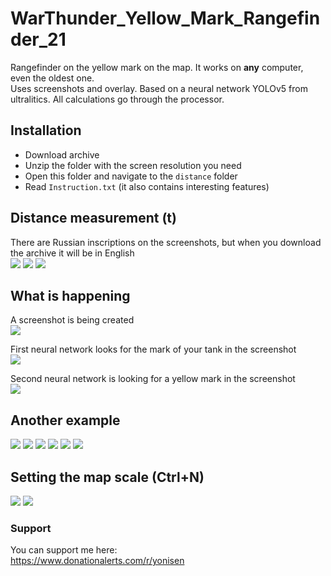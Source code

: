 # WarThunder_Yellow_Mark_Rangefinder_21

Rangefinder on the yellow mark on the map. It works on <b>any</b> computer, even the oldest one.<br>
Uses screenshots and overlay. Based on a neural network YOLOv5 from ultralitics. All calculations go through the processor.

## Installation

- Download archive
- Unzip the folder with the screen resolution you need
- Open this folder and navigate to the `distance` folder
- Read `Instruction.txt` (it also contains interesting features)

## Distance measurement (t)
There are Russian inscriptions on the screenshots, but when you download the archive it will be in English<br>
<img src="https://github.com/Yonisen/WarThunder_Map_Marker_Finder/blob/main/data/1/screen70.jpg">
<img src="https://github.com/Yonisen/WarThunder_Map_Marker_Finder/blob/main/data/1/screen71.jpg">
<img src="https://github.com/Yonisen/WarThunder_Map_Marker_Finder/blob/main/data/1/screen72.jpg">

## What is happening
A screenshot is being created<br>
<img src="https://github.com/Yonisen/WarThunder_Map_Marker_Finder/blob/main/data/1/karta0.jpg">

First neural network looks for the mark of your tank in the screenshot<br>
<img src="https://github.com/Yonisen/WarThunder_Map_Marker_Finder/blob/main/data/1/karta1.jpg">

Second neural network is looking for a yellow mark in the screenshot<br>
<img src="https://github.com/Yonisen/WarThunder_Map_Marker_Finder/blob/main/data/1/karta2.jpg">


## Another example
<img src="https://github.com/Yonisen/WarThunder_Map_Marker_Finder/blob/main/data/2/screen61.jpg">
<img src="https://github.com/Yonisen/WarThunder_Map_Marker_Finder/blob/main/data/2/screen62.jpg">
<img src="https://github.com/Yonisen/WarThunder_Map_Marker_Finder/blob/main/data/2/screen63.jpg">
<img src="https://github.com/Yonisen/WarThunder_Map_Marker_Finder/blob/main/data/2/karta0.jpg">
<img src="https://github.com/Yonisen/WarThunder_Map_Marker_Finder/blob/main/data/2/karta1.jpg">
<img src="https://github.com/Yonisen/WarThunder_Map_Marker_Finder/blob/main/data/2/karta2.jpg">

## Setting the map scale (Ctrl+N)
<img src="https://github.com/Yonisen/WarThunder_Map_Marker_Finder/blob/main/data/1/screen68.jpg">
<img src="https://github.com/Yonisen/WarThunder_Map_Marker_Finder/blob/main/data/1/screen69.jpg">

### Support
You can support me here:<br>
https://www.donationalerts.com/r/yonisen
